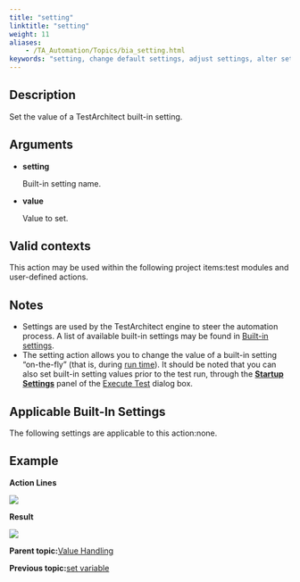 ```yaml
--- 
title: "setting"
linktitle: "setting"
weight: 11
aliases: 
    - /TA_Automation/Topics/bia_setting.html
keywords: "setting, change default settings, adjust settings, alter settings"
---
```


## Description

Set the value of a TestArchitect built-in setting.

## Arguments

-   **setting**

    Built-in setting name.

-   **value**

    Value to set.


## Valid contexts

This action may be used within the following project items:test modules and user-defined actions.

## Notes

-   Settings are used by the TestArchitect engine to steer the automation process. A list of available built-in settings may be found in [Built-in settings](Built_in_settings.html).
-   The setting action allows you to change the value of a built-in setting “on-the-fly” \(that is, during [run time](/TA_Glossary/Topics/glossaryRunTime.html)\). It should be noted that you can also set built-in setting values prior to the test run, through the [**Startup Settings**](aut_configuring_built_in_settings.html) panel of the [Execute Test](/TA_Help/Topics/Test_exec_test_execution.html) dialog box.

## Applicable Built-In Settings

The following settings are applicable to this action:none.

## Example

**Action Lines**

![](/images//Images/bia_setting_pgm.png)

**Result**

![](/images//Images/bia_setting_res.png)

**Parent topic:**[Value Handling](/TA_Automation/Topics/bia_Value_handling.html)

**Previous topic:**[set variable](/TA_Automation/Topics/bia_set_variable.html)

